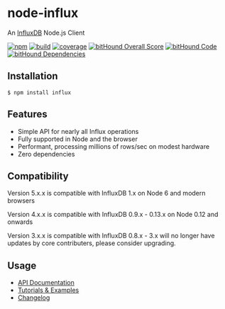 # node-influx

An [InfluxDB](http://influxdb.org/) Node.js Client

[![npm](http://img.shields.io/npm/v/influx.svg)](https://www.npmjs.org/package/influx)
[![build](http://img.shields.io/travis/node-influx/node-influx/master.svg)](https://travis-ci.org/node-influx/node-influx)
[![coverage](http://img.shields.io/coveralls/node-influx/node-influx/master.svg)](https://coveralls.io/r/node-influx/node-influx?branch=master)
[![bitHound Overall Score](https://www.bithound.io/github/node-influx/node-influx/badges/score.svg)](https://www.bithound.io/github/node-influx/node-influx)
[![bitHound Code](https://www.bithound.io/github/node-influx/node-influx/badges/code.svg)](https://www.bithound.io/github/node-influx/node-influx)
[![bitHound Dependencies](https://www.bithound.io/github/node-influx/node-influx/badges/dependencies.svg)](https://www.bithound.io/github/node-influx/node-influx/master/dependencies/npm)


## Installation

    $ npm install influx

## Features

 * Simple API for nearly all Influx operations
 * Fully supported in Node and the browser
 * Performant, processing millions of rows/sec on modest hardware
 * Zero dependencies

## Compatibility

Version 5.x.x is compatible with InfluxDB 1.x on Node 6 and modern browsers

Version 4.x.x is compatible with InfluxDB 0.9.x - 0.13.x on Node 0.12 and onwards

Version 3.x.x is compatible with InfluxDB 0.8.x - 3.x will no longer have updates by core contributers, please consider upgrading.


## Usage

 * [API Documentation](https://node-influx.github.io/class/src/index.js~InfluxDB.html)
 * [Tutorials & Examples](https://node-influx.github.io/manual/tutorial.html)
 * [Changelog](https://node-influx.github.io/manual/changelog.html)
